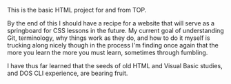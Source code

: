 This is the basic HTML project for and from TOP.

By the end of this I should have a recipe for a website that will serve as a springboard for CSS lessons in the future. My current goal of understanding Git, terminology, why things work as they do, and how to do it myself is trucking along nicely though in the process I'm finding once again that the more you learn the more you must learn, sometimes through fumbling.

I have thus far learned that the seeds of old HTML and Visual Basic studies, and DOS CLI experience, are bearing fruit.
